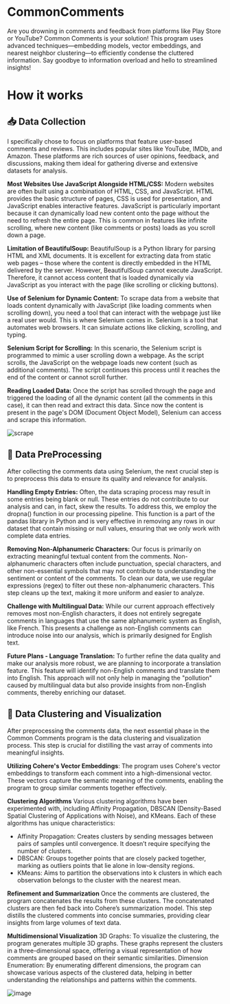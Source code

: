# CommonComments
Are you drowning in comments and feedback from platforms like Play Store or YouTube? Common Comments is your solution! This program uses advanced techniques—embedding models, vector embeddings, and nearest neighbor clustering—to efficiently condense the cluttered information. Say goodbye to information overload and hello to streamlined insights!

# How it works
## 📥 Data Collection
I specifically chose to focus on platforms that feature user-based comments and reviews. This includes popular sites like YouTube, IMDb, and Amazon. These platforms are rich sources of user opinions, feedback, and discussions, making them ideal for gathering diverse and extensive datasets for analysis.

**Most Websites Use JavaScript Alongside HTML/CSS:** Modern websites are often built using a combination of HTML, CSS, and JavaScript. HTML provides the basic structure of pages, CSS is used for presentation, and JavaScript enables interactive features. JavaScript is particularly important because it can dynamically load new content onto the page without the need to refresh the entire page. This is common in features like infinite scrolling, where new content (like comments or posts) loads as you scroll down a page.

**Limitation of BeautifulSoup:** BeautifulSoup is a Python library for parsing HTML and XML documents. It is excellent for extracting data from static web pages – those where the content is directly embedded in the HTML delivered by the server. However, BeautifulSoup cannot execute JavaScript. Therefore, it cannot access content that is loaded dynamically via JavaScript as you interact with the page (like scrolling or clicking buttons).

**Use of Selenium for Dynamic Content:** To scrape data from a website that loads content dynamically with JavaScript (like loading comments when scrolling down), you need a tool that can interact with the webpage just like a real user would. This is where Selenium comes in. Selenium is a tool that automates web browsers. It can simulate actions like clicking, scrolling, and typing.

**Selenium Script for Scrolling:** In this scenario, the Selenium script is programmed to mimic a user scrolling down a webpage. As the script scrolls, the JavaScript on the webpage loads new content (such as additional comments). The script continues this process until it reaches the end of the content or cannot scroll further.

**Reading Loaded Data:** Once the script has scrolled through the page and triggered the loading of all the dynamic content (all the comments in this case), it can then read and extract this data. Since now the content is present in the page's DOM (Document Object Model), Selenium can access and scrape this information.

![scrape](https://github.com/16BitNarwhal/CommonComments/assets/31218485/c67e1a46-9fe5-4f0d-921b-3ff4cb13a20c)

## 🧼 Data PreProcessing
After collecting the comments data using Selenium, the next crucial step is to preprocess this data to ensure its quality and relevance for analysis.

**Handling Empty Entries:** Often, the data scraping process may result in some entries being blank or null. These entries do not contribute to our analysis and can, in fact, skew the results. To address this, we employ the dropna() function in our processing pipeline. This function is a part of the pandas library in Python and is very effective in removing any rows in our dataset that contain missing or null values, ensuring that we only work with complete data entries.

**Removing Non-Alphanumeric Characters:** Our focus is primarily on extracting meaningful textual content from the comments. Non-alphanumeric characters often include punctuation, special characters, and other non-essential symbols that may not contribute to understanding the sentiment or content of the comments. To clean our data, we use regular expressions (regex) to filter out these non-alphanumeric characters. This step cleans up the text, making it more uniform and easier to analyze.

**Challenge with Multilingual Data:** While our current approach effectively removes most non-English characters, it does not entirely segregate comments in languages that use the same alphanumeric system as English, like French. This presents a challenge as non-English comments can introduce noise into our analysis, which is primarily designed for English text.

**Future Plans - Language Translation:** To further refine the data quality and make our analysis more robust, we are planning to incorporate a translation feature. This feature will identify non-English comments and translate them into English. This approach will not only help in managing the "pollution" caused by multilingual data but also provide insights from non-English comments, thereby enriching our dataset.

## 🔄 Data Clustering and Visualization
After preprocessing the comments data, the next essential phase in the Common Comments program is the data clustering and visualization process. This step is crucial for distilling the vast array of comments into meaningful insights.

**Utilizing Cohere's Vector Embeddings**: The program uses Cohere's vector embeddings to transform each comment into a high-dimensional vector. These vectors capture the semantic meaning of the comments, enabling the program to group similar comments together effectively.

**Clustering Algorithms**
Various clustering algorithms have been experimented with, including Affinity Propagation, DBSCAN (Density-Based Spatial Clustering of Applications with Noise), and KMeans. Each of these algorithms has unique characteristics:
* Affinity Propagation: Creates clusters by sending messages between pairs of samples until convergence. It doesn’t require specifying the number of clusters.
* DBSCAN: Groups together points that are closely packed together, marking as outliers points that lie alone in low-density regions.
* KMeans: Aims to partition the observations into k clusters in which each observation belongs to the cluster with the nearest mean.

**Refinement and Summarization** Once the comments are clustered, the program concatenates the results from these clusters. The concatenated clusters are then fed back into Cohere’s summarization model. This step distills the clustered comments into concise summaries, providing clear insights from large volumes of text data.

**Multidimensional Visualization**
3D Graphs: To visualize the clustering, the program generates multiple 3D graphs. These graphs represent the clusters in a three-dimensional space, offering a visual representation of how comments are grouped based on their semantic similarities.
Dimension Enumeration: By enumerating different dimensions, the program can showcase various aspects of the clustered data, helping in better understanding the relationships and patterns within the comments.

![image](https://github.com/16BitNarwhal/CommonComments/assets/31218485/caaf56bd-f21d-441c-9eed-e2550c3a4448)
